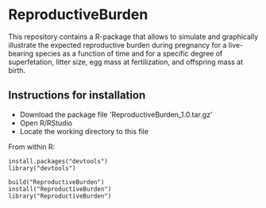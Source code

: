 # ReproductiveBurden
This repository contains a R-package that allows to simulate and graphically illustrate the expected reproductive burden during pregnancy for a live-bearing species as a function of time and for a specific degree of superfetation, litter size, egg mass at fertilization, and offspring mass at birth.

## Instructions for installation
- Download the package file 'ReproductiveBurden_1.0.tar.gz'
- Open R/RStudio
- Locate the working directory to this file

From within R:
```
install.packages("devtools")
library("devtools")

build("ReproductiveBurden")
install("ReproductiveBurden")
library("ReproductiveBurden")
```
